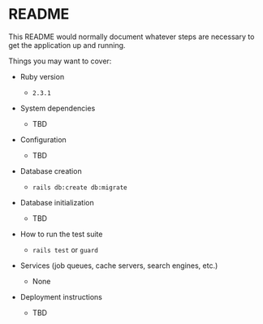 # README

This README would normally document whatever steps are necessary to get the
application up and running.

Things you may want to cover:

* Ruby version
  * `2.3.1`

* System dependencies
  * TBD

* Configuration
  * TBD

* Database creation
  * `rails db:create db:migrate`

* Database initialization
  * TBD

* How to run the test suite
  * `rails test` or `guard`

* Services (job queues, cache servers, search engines, etc.)
  * None

* Deployment instructions
  * TBD

